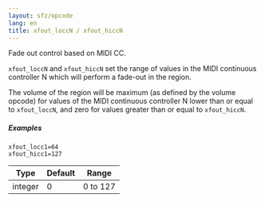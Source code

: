 ```yaml
---
layout: sfz/opcode
lang: en
title: xfout_loccN / xfout_hiccN
---
```

Fade out control based on MIDI CC.

`xfout_loccN` and `xfout_hiccN` set the range of values in the MIDI continuous
controller N which will perform a fade-out in the region.

The volume of the region will be maximum (as defined by the volume opcode) for
values of the MIDI continuous controller N lower than or equal to `xfout_loccN`,
and zero for values greater than or equal to `xfout_hiccN`.

##### Examples

```
xfout_locc1=64
xfout_hicc1=127
```

| Type    | Default | Range    |
| ---     | ---     | ---      |
| integer | 0       | 0 to 127 |
